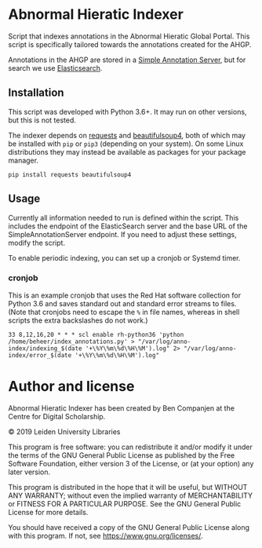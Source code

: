 # Abnormal Hieratic Indexer

Script that indexes annotations in the Abnormal Hieratic Global Portal. This script is specifically
tailored towards the annotations created for the AHGP.

Annotations in the AHGP are stored in a [Simple Annotation Server][sas], but for search we use [Elasticsearch][es].

[sas]: https://github.com/glenrobson/SimpleAnnotationServer
[es]: https://www.elastic.co/guide/en/elasticsearch/

## Installation

This script was developed with Python 3.6+. It may run on other versions, but this is not tested.

The indexer depends on [requests][] and [beautifulsoup4][], both of which may be installed with `pip` or `pip3` (depending on your system).
On some Linux distributions they may instead be available as packages for your package manager.

```
pip install requests beautifulsoup4
```

[requests]: https://2.python-requests.org//en/master/
[beautifulsoup4]: https://www.crummy.com/software/BeautifulSoup/

## Usage

Currently all information needed to run is defined within the script.
This includes the endpoint of the ElasticSearch server and
the base URL of the SimpleAnnotationServer endpoint.
If you need to adjust these settings, modify the script.

To enable periodic indexing, you can set up a cronjob or Systemd timer.

### cronjob

This is an example cronjob that uses the Red Hat software collection for Python 3.6 and saves standard out and standard error streams to files. (Note that cronjobs need to escape the `%` in file names, whereas in shell scripts the extra backslashes do not work.)

```
33 8,12,16,20 * * * scl enable rh-python36 'python /home/beheer/index_annotations.py' > "/var/log/anno-index/indexing_$(date '+\%Y\%m\%d\%H\%M').log" 2> "/var/log/anno-index/error_$(date '+\%Y\%m\%d\%H\%M').log"
```

# Author and license

Abnormal Hieratic Indexer has been created by Ben Companjen at the Centre for Digital Scholarship.

© 2019 Leiden University Libraries

This program is free software: you can redistribute it and/or modify
it under the terms of the GNU General Public License as published by
the Free Software Foundation, either version 3 of the License, or
(at your option) any later version.

This program is distributed in the hope that it will be useful,
but WITHOUT ANY WARRANTY; without even the implied warranty of
MERCHANTABILITY or FITNESS FOR A PARTICULAR PURPOSE.  See the
GNU General Public License for more details.

You should have received a copy of the GNU General Public License
along with this program.  If not, see <https://www.gnu.org/licenses/>.
